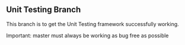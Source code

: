 Unit Testing Branch
----------------------------

This branch is to get the Unit Testing framework successfully working.

Important: master must always be working as bug free as possible

